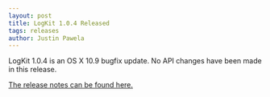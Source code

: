 ```yaml
---
layout: post
title: LogKit 1.0.4 Released
tags: releases
author: Justin Pawela
---
```


LogKit 1.0.4 is an OS X 10.9 bugfix update. No API changes have been made in this release.

[The release notes can be found here.](https://github.com/logkit/logkit/releases/tag/1.0.4)
